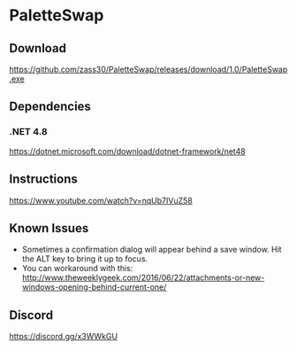 # PaletteSwap

## Download
https://github.com/zass30/PaletteSwap/releases/download/1.0/PaletteSwap.exe

## Dependencies
### .NET 4.8
https://dotnet.microsoft.com/download/dotnet-framework/net48

## Instructions
https://www.youtube.com/watch?v=nqUb7IVuZ58

## Known Issues
* Sometimes a confirmation dialog will appear behind a save window. Hit the ALT key to bring it up to focus.
*  You can workaround with this: http://www.theweeklygeek.com/2016/06/22/attachments-or-new-windows-opening-behind-current-one/

## Discord
https://discord.gg/x3WWkGU
